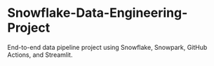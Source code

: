 # Snowflake-Data-Engineering-Project
End-to-end data pipeline project using Snowflake, Snowpark, GitHub Actions, and Streamlit.

